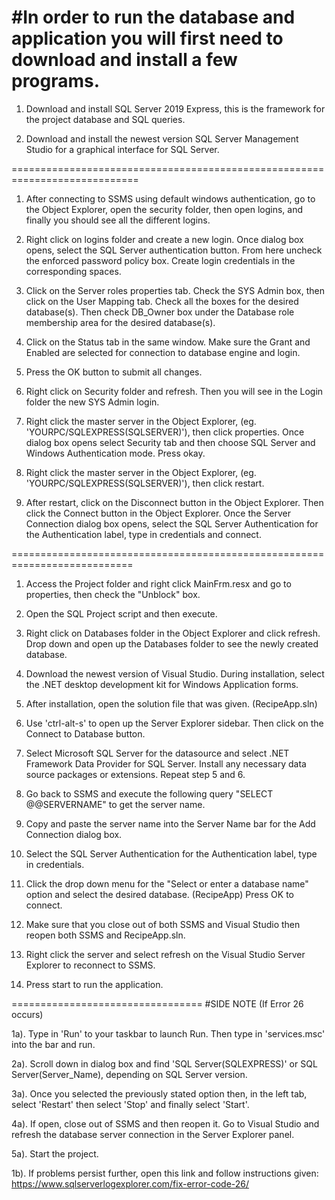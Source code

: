 #In order to run the database and application you will first need to download and install a few programs.
==========================================================================================================

1. Download and install SQL Server 2019 Express, this is the framework for the project database and SQL queries.

2. Download and install the newest version SQL Server Management Studio for a graphical interface for SQL Server.

============================================================================
1. After connecting to SSMS using default windows authentication, go to the Object Explorer, open the security folder,
   then open logins, and finally you should see all the different logins.

2. Right click on logins folder and create a new login. Once dialog box opens, select the SQL Server authentication button.
   From here uncheck the enforced password policy box.  Create login credentials in the corresponding spaces.

3. Click on the Server roles properties tab.  Check the SYS Admin box, then click on the User Mapping tab.
   Check all the boxes for the desired database(s).  Then check DB_Owner box under the Database role membership area for the desired database(s).

4. Click on the Status tab in the same window.  Make sure the Grant and Enabled are selected for connection to database engine and login.

5. Press the OK button to submit all changes.

6. Right click on Security folder and refresh. Then you will see in the Login folder the new SYS Admin login.

7. Right click the master server in the Object Explorer, (eg. 'YOURPC/SQLEXPRESS(SQLSERVER)'), then click properties.
   Once dialog box opens select Security tab and then choose SQL Server and Windows Authentication mode. Press okay.

8. Right click the master server in the Object Explorer, (eg. 'YOURPC/SQLEXPRESS(SQLSERVER)'), then click restart.

9. After restart, click on the Disconnect button in the Object Explorer. Then click the Connect button in the Object Explorer.
    Once the Server Connection dialog box opens, select the SQL Server Authentication for the Authentication label, type in credentials and connect.

===========================================================================

1. Access the Project folder and right click MainFrm.resx and go to properties, then check the "Unblock" box.

2. Open the SQL Project script and then execute.

3. Right click on Databases folder in the Object Explorer and click refresh. Drop down and open up the Databases folder to see the newly created database.

4. Download the newest version of Visual Studio. During installation, select the .NET desktop development kit for Windows Application forms.
   
5. After installation, open the solution file that was given. (RecipeApp.sln)

6. Use 'ctrl-alt-s' to open up the Server Explorer sidebar. Then click on the Connect to Database button.

7. Select Microsoft SQL Server for the datasource and select .NET Framework Data Provider for SQL Server.
   Install any necessary data source packages or extensions. Repeat step 5 and 6.

8. Go back to SSMS and execute the following query "SELECT @@SERVERNAME" to get the server name.

9. Copy and paste the server name into the Server Name bar for the Add Connection dialog box.

10. Select the SQL Server Authentication for the Authentication label, type in credentials.

11. Click the drop down menu for the "Select or enter a database name" option and select the desired database. (RecipeApp)
    Press OK to connect.

12. Make sure that you close out of both SSMS and Visual Studio then reopen both SSMS and RecipeApp.sln.

13. Right click the server and select refresh on the Visual Studio Server Explorer to reconnect to SSMS.

14. Press start to run the application.

================================= #SIDE NOTE (If Error 26 occurs)

1a). Type in 'Run' to your taskbar to launch Run. Then type in 'services.msc' into the bar and run.

2a). Scroll down in dialog box and find 'SQL Server(SQLEXPRESS)' or SQL Server(Server_Name), depending on SQL Server version.

3a). Once you selected the previously stated option then, in the left tab, select 'Restart' then select 'Stop' and finally select 'Start'.

4a). If open, close out of SSMS and then reopen it.  Go to Visual Studio and refresh the database server connection in the Server Explorer panel.

5a). Start the project.

1b). If problems persist further, open this link and follow instructions given: https://www.sqlserverlogexplorer.com/fix-error-code-26/

